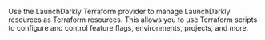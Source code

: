 Use the LaunchDarkly Terraform provider to manage LaunchDarkly resources as Terraform resources. This allows you to use Terraform scripts to configure and control feature flags, environments, projects, and more.
  